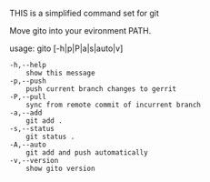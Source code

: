 THIS is a simplified command set for git

Move gito into your evironment PATH.

usage: gito [-h|p|P|a|s|auto|v]

	-h,--help
		show this message
	-p,--push
		push current branch changes to gerrit
	-P,--pull
		sync from remote commit of incurrent branch
	-a,--add
		git add .
	-s,--status
		git status .
	-A,--auto
		git add and push automatically
	-v,--version
		show gito version

